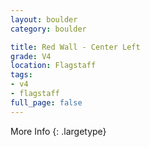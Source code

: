 ```yaml
---
layout: boulder
category: boulder

title: Red Wall - Center Left
grade: V4
location: Flagstaff
tags:
- v4
- flagstaff
full_page: false
---
```




More Info
{: .largetype}


